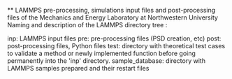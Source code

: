 ** LAMMPS pre-processing, simulations input files and post-processing files of the Mechanics and Energy Laboratory at Northwestern University
Naming and description of the LAMMPS directory tree :

inp: LAMMPS input files
pre: pre-processing files (PSD creation, etc)
post:  post-processing files, Python files
test: directory with theoretical test cases to validate a method or newly implemented function before going permanently into the 'inp' directory.
sample_database: directory with LAMMPS samples prepared and their restart files 